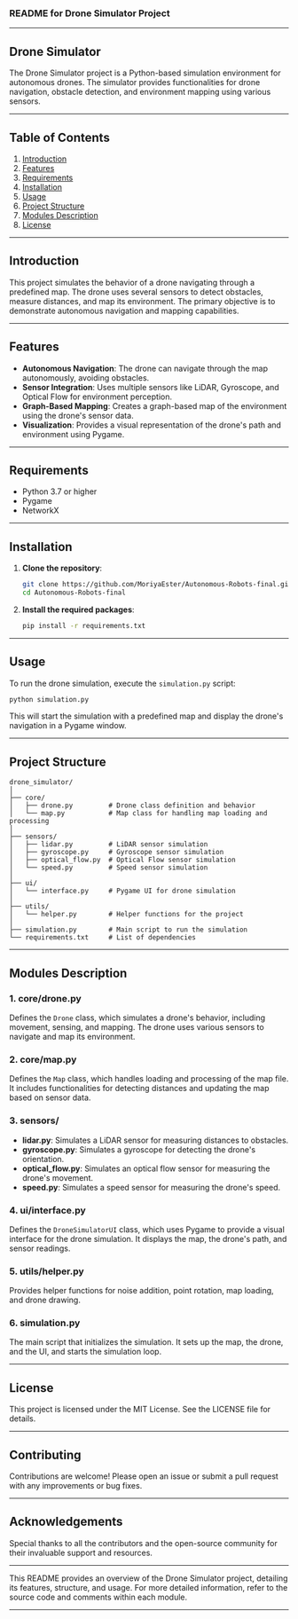 
### README for Drone Simulator Project

---

## Drone Simulator

The Drone Simulator project is a Python-based simulation environment for autonomous drones. The simulator provides functionalities for drone navigation, obstacle detection, and environment mapping using various sensors.

---

## Table of Contents

1. [Introduction](#introduction)
2. [Features](#features)
3. [Requirements](#requirements)
4. [Installation](#installation)
5. [Usage](#usage)
6. [Project Structure](#project-structure)
7. [Modules Description](#modules-description)
8. [License](#license)

---

## Introduction

This project simulates the behavior of a drone navigating through a predefined map. The drone uses several sensors to detect obstacles, measure distances, and map its environment. The primary objective is to demonstrate autonomous navigation and mapping capabilities.

---

## Features

- **Autonomous Navigation**: The drone can navigate through the map autonomously, avoiding obstacles.
- **Sensor Integration**: Uses multiple sensors like LiDAR, Gyroscope, and Optical Flow for environment perception.
- **Graph-Based Mapping**: Creates a graph-based map of the environment using the drone's sensor data.
- **Visualization**: Provides a visual representation of the drone's path and environment using Pygame.

---

## Requirements

- Python 3.7 or higher
- Pygame
- NetworkX

---

## Installation

1. **Clone the repository**:
    ```bash
    git clone https://github.com/MoriyaEster/Autonomous-Robots-final.git
    cd Autonomous-Robots-final
    ```

2. **Install the required packages**:
    ```bash
    pip install -r requirements.txt
    ```

---

## Usage

To run the drone simulation, execute the `simulation.py` script:

```bash
python simulation.py
```

This will start the simulation with a predefined map and display the drone's navigation in a Pygame window.

---

## Project Structure

```
drone_simulator/
│
├── core/
│   ├── drone.py         # Drone class definition and behavior
│   └── map.py           # Map class for handling map loading and processing
│
├── sensors/
│   ├── lidar.py         # LiDAR sensor simulation
│   ├── gyroscope.py     # Gyroscope sensor simulation
│   ├── optical_flow.py  # Optical Flow sensor simulation
│   └── speed.py         # Speed sensor simulation
│
├── ui/
│   └── interface.py     # Pygame UI for drone simulation
│
├── utils/
│   └── helper.py        # Helper functions for the project
│
├── simulation.py        # Main script to run the simulation
└── requirements.txt     # List of dependencies
```

---

## Modules Description

### 1. core/drone.py

Defines the `Drone` class, which simulates a drone's behavior, including movement, sensing, and mapping. The drone uses various sensors to navigate and map its environment.

### 2. core/map.py

Defines the `Map` class, which handles loading and processing of the map file. It includes functionalities for detecting distances and updating the map based on sensor data.

### 3. sensors/

- **lidar.py**: Simulates a LiDAR sensor for measuring distances to obstacles.
- **gyroscope.py**: Simulates a gyroscope for detecting the drone's orientation.
- **optical_flow.py**: Simulates an optical flow sensor for measuring the drone's movement.
- **speed.py**: Simulates a speed sensor for measuring the drone's speed.

### 4. ui/interface.py

Defines the `DroneSimulatorUI` class, which uses Pygame to provide a visual interface for the drone simulation. It displays the map, the drone's path, and sensor readings.

### 5. utils/helper.py

Provides helper functions for noise addition, point rotation, map loading, and drone drawing.

### 6. simulation.py

The main script that initializes the simulation. It sets up the map, the drone, and the UI, and starts the simulation loop.

---

## License

This project is licensed under the MIT License. See the LICENSE file for details.

---

## Contributing

Contributions are welcome! Please open an issue or submit a pull request with any improvements or bug fixes.

---

## Acknowledgements

Special thanks to all the contributors and the open-source community for their invaluable support and resources.

---

This README provides an overview of the Drone Simulator project, detailing its features, structure, and usage. For more detailed information, refer to the source code and comments within each module.

---

